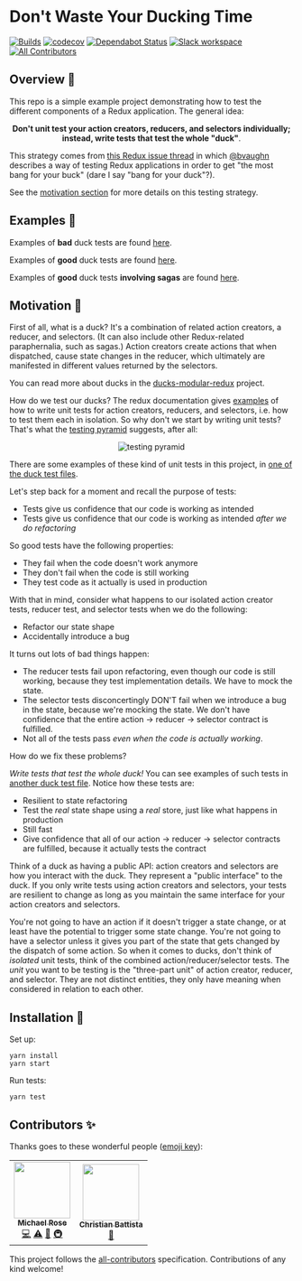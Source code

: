 # Don't Waste Your Ducking Time

[![Builds](https://img.shields.io/circleci/project/github/tophat/dont-waste-your-ducking-time/master.svg)](https://circleci.com/gh/tophat/dont-waste-your-ducking-time)
[![codecov](https://codecov.io/gh/tophat/dont-waste-your-ducking-time/branch/master/graph/badge.svg)](https://codecov.io/gh/tophat/dont-waste-your-ducking-time)
[![Dependabot Status](https://api.dependabot.com/badges/status?host=github&repo=tophat/dont-waste-your-ducking-time)](https://dependabot.com)
[![Slack workspace](https://slackinvite.dev.tophat.com/badge.svg)](https://opensource.tophat.com/slack)
[![All Contributors](https://img.shields.io/badge/all_contributors-2-orange.svg?style=flat-square)](#contributors-)

## Overview 📃

This repo is a simple example project demonstrating how to test the different
components of a Redux application. The general idea: 

<p align="center">
  <strong>Don't unit test your action creators, reducers, and selectors individually; instead, write tests that test the whole "duck"</strong>.
</p>

This strategy comes from [this Redux issue
thread](https://github.com/reduxjs/redux/issues/1171) in which
[@bvaughn](https://github.com/bvaughn) describes a way of testing Redux
applications in order to get "the most bang for your buck" (dare I say "bang
for your duck"?).

See the [motivation section](#motivation-) for more details on this testing strategy.

## Examples 🐓

Examples of **bad** duck tests are found [here](./src/bad.test.js).

Examples of **good** duck tests are found [here](./src/good.test.js).

Examples of **good** duck tests **involving sagas** are found
[here](./src/good.saga.test.js).

## Motivation 💪

First of all, what is a duck? It's a combination of related action creators, a
reducer, and selectors. (It can also include other Redux-related paraphernalia,
such as sagas.) Action creators create actions that when dispatched, cause
state changes in the reducer, which ultimately are manifested in different
values returned by the selectors.

You can read more about ducks in the
[ducks-modular-redux](https://github.com/erikras/ducks-modular-redux) project.

How do we test our ducks? The redux documentation gives
[examples](https://redux.js.org/recipes/writing-tests#action-creators) of how
to write unit tests for action creators, reducers, and selectors, i.e. how to
test them each in isolation. So why don't we start by writing unit tests?
That's what the [testing
pyramid](https://martinfowler.com/articles/practical-test-pyramid.html)
suggests, after all:

<p align="center">
  <img src="https://martinfowler.com/articles/practical-test-pyramid/testPyramid.png" alt="testing pyramid">
</p>

There are some examples of these kind of unit tests in this project, in [one of
the duck test files](./src/bad.test.js).

Let's step back for a moment and recall the purpose of tests:

- Tests give us confidence that our code is working as intended
- Tests give us confidence that our code is working as intended _after we do refactoring_

So good tests have the following properties:

- They fail when the code doesn't work anymore
- They don't fail when the code is still working
- They test code as it actually is used in production

With that in mind, consider what happens to our isolated action creator tests,
reducer test, and selector tests when we do the following:

- Refactor our state shape
- Accidentally introduce a bug

It turns out lots of bad things happen:

- The reducer tests fail upon refactoring, even though our code is still working, because they test implementation details. We have to mock the state.
- The selector tests disconcertingly DON'T fail when we introduce a bug in the state, because we're mocking the state. We don't have confidence that the entire action -> reducer -> selector contract is fulfilled.
- Not all of the tests pass _even when the code is actually working_.

How do we fix these problems?

_Write tests that test the whole duck!_ You can see examples of such tests in
[another duck test file](./src/good.test.js). Notice how these tests are:

- Resilient to state refactoring
- Test the _real_ state shape using a _real_ store, just like what happens in production
- Still fast
- Give confidence that all of our action -> reducer -> selector contracts are fulfilled, because it actually tests the contract

Think of a duck as having a public API: action creators and selectors are how
you interact with the duck. They represent a "public interface" to the duck. If
you only write tests using action creators and selectors, your tests are
resilient to change as long as you maintain the same interface for your action
creators and selectors.

You're not going to have an action if it doesn't trigger a state change, or at
least have the potential to trigger some state change. You're not going to have
a selector unless it gives you part of the state that gets changed by the
dispatch of some action. So when it comes to ducks, don't think of _isolated_
unit tests, think of the combined action/reducer/selector tests. The _unit_ you
want to be testing is the "three-part unit" of action creator, reducer, and
selector. They are not distinct entities, they only have meaning when
considered in relation to each other.

## Installation 🔨

Set up:

```
yarn install
yarn start
```

Run tests:

```
yarn test
```

## Contributors ✨

Thanks goes to these wonderful people ([emoji key](https://allcontributors.org/docs/en/emoji-key)):

<!-- ALL-CONTRIBUTORS-LIST:START - Do not remove or modify this section -->
<!-- prettier-ignore-start -->
<!-- markdownlint-disable -->
<table>
  <tr>
    <td align="center"><a href="http://msrose.github.io"><img src="https://avatars3.githubusercontent.com/u/3495264?v=4" width="100px;" alt=""/><br /><sub><b>Michael Rose</b></sub></a><br /><a href="https://github.com/tophat/dont-waste-your-ducking-time/commits?author=msrose" title="Code">💻</a> <a href="https://github.com/tophat/dont-waste-your-ducking-time/commits?author=msrose" title="Tests">⚠️</a> <a href="https://github.com/tophat/dont-waste-your-ducking-time/commits?author=msrose" title="Documentation">📖</a> <a href="#infra-msrose" title="Infrastructure (Hosting, Build-Tools, etc)">🚇</a></td>
    <td align="center"><a href="http://christianbattista.com"><img src="https://avatars0.githubusercontent.com/u/241211?v=4" width="100px;" alt=""/><br /><sub><b>Christian Battista</b></sub></a><br /><a href="https://github.com/tophat/dont-waste-your-ducking-time/commits?author=cbattista" title="Documentation">📖</a></td>
  </tr>
</table>

<!-- markdownlint-enable -->
<!-- prettier-ignore-end -->
<!-- ALL-CONTRIBUTORS-LIST:END -->

This project follows the [all-contributors](https://github.com/all-contributors/all-contributors) specification. Contributions of any kind welcome!
